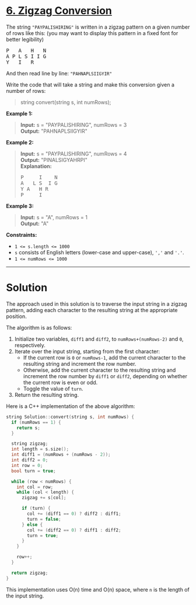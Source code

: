 # [6. Zigzag Conversion](https://leetcode.com/problems/zigzag-conversion/)

The string `"PAYPALISHIRING"` is written in a zigzag pattern on a given number of rows like this: (you may want to display this pattern in a fixed font for better legibility)

<pre>
P   A   H   N
A P L S I I G
Y   I   R
</pre>

And then read line by line: `"PAHNAPLSIIGYIR"`

Write the code that will take a string and make this conversion given a number of rows:

> string convert(string s, int numRows);
 


**Example 1:**

>**Input:** s = "PAYPALISHIRING", numRows = 3<br>
**Output:** "PAHNAPLSIIGYIR"

**Example 2:**

>**Input:** s = "PAYPALISHIRING", numRows = 4<br>
**Output:** "PINALSIGYAHRPI"<br>
**Explanation:**
><pre>
>P     I    N
>A   L S  I G
>Y A   H R
>P     I
></pre>

**Example 3:**

>**Input:** s = "A", numRows = 1<br>
**Output:** "A"
 

**Constraints:**

- `1 <= s.length <= 1000`
- `s` consists of English letters (lower-case and upper-case), `','` and `'.'`.
- `1 <= numRows <= 1000`
---
# Solution

The approach used in this solution is to traverse the input string in a zigzag pattern, adding each character to the resulting string at the appropriate position.

The algorithm is as follows:

1. Initialize two variables, `diff1` and `diff2`, to `numRows+(numRows-2)` and `0`, respectively.
2. Iterate over the input string, starting from the first character:
    * If the current row is `0` or `numRows-1`, add the current character to the resulting string and increment the row number.
    * Otherwise, add the current character to the resulting string and increment the row number by `diff1` or `diff2`, depending on whether the current row is even or odd.
    * Toggle the value of `turn`.
3. Return the resulting string.

Here is a C++ implementation of the above algorithm:

```c++
string Solution::convert(string s, int numRows) {
  if (numRows == 1) {
    return s;
  }

  string zigzag;
  int length = s.size();
  int diff1 = (numRows + (numRows - 2));
  int diff2 = 0;
  int row = 0;
  bool turn = true;

  while (row < numRows) {
    int col = row;
    while (col < length) {
      zigzag += s[col];

      if (turn) {
        col += (diff1 == 0) ? diff2 : diff1;
        turn = false;
      } else {
        col += (diff2 == 0) ? diff1 : diff2;
        turn = true;
      }
    }

    row++;
  }

  return zigzag;
}
```

This implementation uses O(n) time and O(n) space, where `n` is the length of the input string.